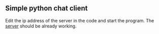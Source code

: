 ## Simple python chat client ##

Edit the ip address of the server in the code and start the program.
The [server](https://github.com/ValentinTonkov/chat-server) should be already working.
